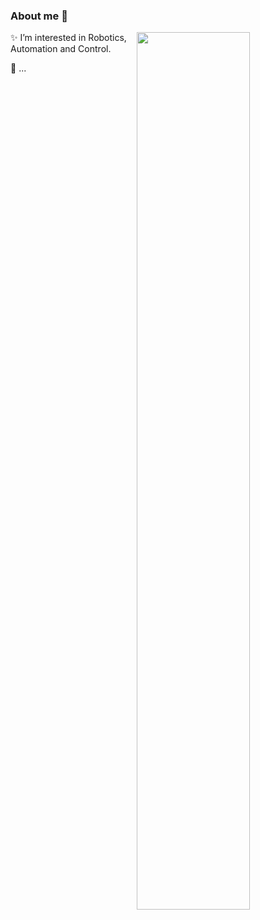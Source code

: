 ### About me 👋

<!--lint ignore double-link-->
[<img src="https://i.imgur.com/qI1Jfyl.gif" align="right" width="60%" />](https://github.com/leggedrobotics/xpp)

✨ I’m interested in Robotics, Automation and Control.

🌵 ...

